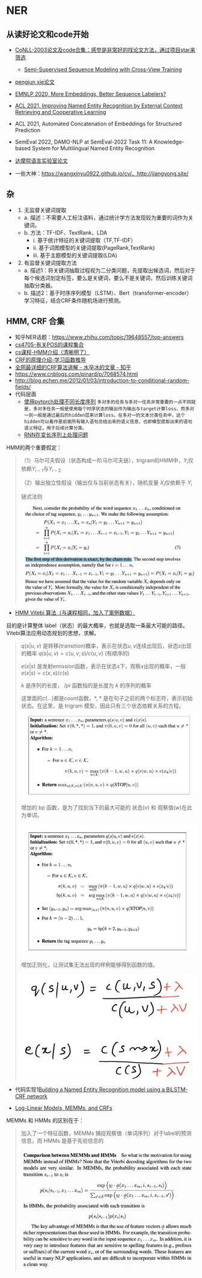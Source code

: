 

# NER

## 从读好论文和code开始

- [CoNLL-2003论文及code合集：感觉是非常好的找论文方法，通过项目star来筛选](https://paperswithcode.com/dataset/conll-2003)
    - [Semi-Supervised Sequence Modeling with Cross-View Training](https://paperswithcode.com/paper/semi-supervised-sequence-modeling-with-cross)
    
- [pengjun xie论文](https://aclanthology.org/people/p/pengjun-xie/)
- [EMNLP 2020, More Embeddings, Better Sequence Labelers?](https://aclanthology.org/2020.findings-emnlp.356/)
- [ACL 2021, Improving Named Entity Recognition by External Context Retrieving and Cooperative Learning](https://arxiv.org/abs/2105.03654)
- ACL 2021, Automated Concatenation of Embeddings for Structured Prediction
- SemEval 2022, DAMO-NLP at SemEval-2022 Task 11: A Knowledge-based System for Multilingual Named Entity Recognition

- [达摩院语言实验室论文](https://damo.alibaba.com/labs/language-technology/)
- 一些大神：https://wangxinyu0922.github.io/cv/、http://jiangyong.site/

## 杂

- 1. 无监督关键词提取
    - a. 描述：不需要人工标注语料，通过统计学方法发现较为重要的词作为关键词。
    - b. 方法：TF-IDF、TextRank、LDA
        - i. 基于统计特征的关键词提取（TF,TF-IDF）
        - ii. 基于词图模型的关键词提取(PageRank,TextRank)
        - iii. 基于主题模型的关键词提取(LDA)
- 2. 有监督关键词提取方法
    - a. 描述1：将关键词抽取过程视为二分类问题，先提取出候选词，然后对于每个候选词划定标签，要么是关键词，要么不是关键词，然后训练关键词抽取分类器。
    - b. 描述2：基于时序序列模型（LSTM）、Bert（transformer-encoder）学习特征，结合CRF条件随机场进行预测。

## HMM, CRF 合集

- 知乎NER话题：https://www.zhihu.com/topic/19648557/top-answers
- [cs4705-有关POS的课程集合](http://www.cs.columbia.edu/~cs4705/)
- [cs课程-HMM介绍（清晰明了）](http://www.cs.columbia.edu/~mcollins/courses/nlp2011/notes/hmms.pdf)
- [CRF的原理介绍-学习函数推导](https://www.cnblogs.com/weilonghu/p/11960984.html)
- [全网最详细的CRF算法讲解 - 水孕冰的文章 - 知乎](https://zhuanlan.zhihu.com/p/483820319)
- https://www.cnblogs.com/pinard/p/7068574.html
- http://blog.echen.me/2012/01/03/introduction-to-conditional-random-fields/
- 代码层面
    - [使用pytorch处理不同长度序列](https://www.jianshu.com/p/376c16b71130) `多对多的任务与多对一任务非常重要的一点不同就是，多对多任务一般是使用每个时序状态的输出作为输出与target计算loss，而多对一则一般是通过最后的hidden层来计算loss。在多对一的文本分类任务中，这个hidden可以看作是前面所有输入语句总结出来的语义信息，也即模型提取出来的语句语义特征，用于后续计算分类。`
    - [RNN在变长序列上处理问题](https://blog.csdn.net/zwqjoy/article/details/95050794)
    

HMM的两个重要假定： 

> （1）马尔可夫假设（状态构成一阶马尔可夫链），trigram的HMM中，$Y _{i}$仅依赖$Y _{i-1}$与$Y _{i-2}$
> 
> （2）输出独立性假设（输出仅与当前状态有关），随机变量 $X _{i}$仅依赖于 $Y _{i}$
> 
> 链式法则
> 
> ![hmm_1.png](./hmm_1.png)

- [HMM Vitebi 算法（与课程相同，加入了案例数据）](https://www.freecodecamp.org/news/a-deep-dive-into-part-of-speech-tagging-using-viterbi-algorithm-17c8de32e8bc/)

目的是计算整体 label（状态）的最大概率，也就是选取一条最大可能的路径。Vitebi算法应用动态规划的思想，求解。

> $q(s|u,v)$ 是转移(transition)概率，表示在状态$u,v$连续出现后，状态$s$出现的概率 $q(s|u,v)=c(u,v,s)/c(u,v)$ (有顺序的)
> 
> $e(x|s)$ 是发射emission函数，表示在状态$s$下，观察$x$出现的概率，一般 $e(x|s)=c(x,s) / c(s)$
> 
> $k$ 是序列的长度， $/pi$ 函数指的是长度为 $k$ 的序列的概率
> 
> 这里面的$c(...)$都是count函数，*, * 是在句子之前的两个标志符，表示初始状态。在这里，是 trigram 模型，因此只有三个状态依赖关系的方程。
>
> ![POS_vitebi_algo1.png](./POS_vitebi_algo1.png)
> 
> 增加的 bp 函数，是为了找到当下的最大可能的 状态($v$) 和 观察值($w$)在此为单词。
> 
> ![POS_vitebi_algo2.png](./POS_vitebi_algo2.png)
>
> 增加正则化，让测试集无法出现的样例能够得到函数的值。
> 
> ![POS_vitebi_algo3.png](./POS_vitebi_algo3.png)

- 代码实现1[Building a Named Entity Recognition model using a BiLSTM-CRF network](https://www.dominodatalab.com/blog/named-entity-recognition-ner-challenges-and-model)


- [Log-Linear Models, MEMMs, and CRFs](http://www.cs.columbia.edu/~mcollins/crf.pdf)

MEMMs 和 HMMs 的区别在于：
> 加入了一个特征函数，MEMMs 捕捉观察值（单词序列）对于label的预测信息，而 HMMs 是基于先验信息的
> 
> ![img.png](./mcollins_crf_1.png)



